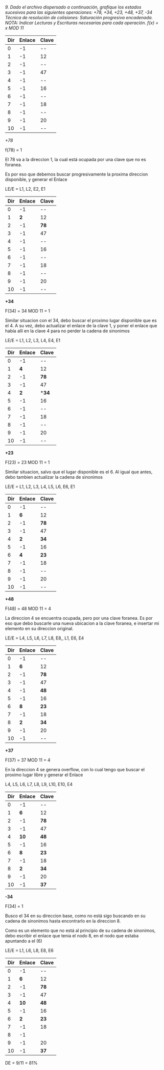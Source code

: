 *9. Dado el archivo dispersado a continuación, grafique los estados sucesivos para las
siguientes operaciones: +78, +34, +23, +48, +37, -34
Técnica de resolución de colisiones: Saturación progresiva encadenada.
NOTA: Indicar Lecturas y Escrituras necesarias para cada operación.
f(x) = x MOD 11*

| Dir | Enlace | Clave |
| --  |  --    |  --   |
| 0   |  -1    |  --   |
| 1   |  -1    |  12   |
| 2   |  -1    |  --   |
| 3   |  -1    |  47   |
| 4   |  -1    |  --   |
| 5   |  -1    |  16   |
| 6   |  -1    |  --   |
| 7   |  -1    |  18   |
| 8   |  -1    |  --   |
| 9   |  -1    |  20   |
| 10  |  -1    |  --   |


*+78*

f(78) = 1

El 78 va a la direccion 1, la cual está ocupada por una clave que no es foranea.

Es por eso que debemos buscar progresivamente la proxima direccion disponible, y generar el Enlace

LE/E = L1, L2, E2, E1

| Dir | Enlace | Clave |
| --  |  --    |  --   |
| 0   |  -1    |  --   |
| 1   |  **2**    |  12   |
| 2   |  -1    |  **78**   |
| 3   |  -1    |  47   |
| 4   |  -1    |  --   |
| 5   |  -1    |  16   |
| 6   |  -1    |  --   |
| 7   |  -1    |  18   |
| 8   |  -1    |  --   |
| 9   |  -1    |  20   |
| 10  |  -1    |  --   |

**+34**

F(34) = 34 MOD 11 = 1

Similar situacion con el 34, debo buscar el proximo lugar disponible que es el 4.
A su vez, debo actualizar el enlace de la clave 1, y poner el enlace que había allí en la clave 4 para no perder la cadena de sinonimos

LE/E = L1, L2, L3, L4, E4, E1

| Dir | Enlace | Clave |
| --  |  --    |  --   |
| 0   |  -1    |  --   |
| 1   |  **4**    |  12   |
| 2   |  -1    |  **78**   |
| 3   |  -1    |  47   |
| 4   |  **2**   |  ***34**   |
| 5   |  -1    |  16   |
| 6   |  -1    |  --   |
| 7   |  -1    |  18   |
| 8   |  -1    |  --   |
| 9   |  -1    |  20   |
| 10  |  -1    |  --   |

**+23**

F(23) = 23 MOD 11 = 1

Similar situacion, salvo que el lugar disponible es el 6. Al igual que antes, debo tambien actualizar la cadena de sinonimos

LE/E = L1, L2, L3, L4, L5, L6, E6, E1


| Dir | Enlace | Clave |
| --  |  --    |  --   |
| 0   |  -1    |  --   |
| 1   |  **6**    |  12   |
| 2   |  -1    |  **78**   |
| 3   |  -1    |  47   |
| 4   |  **2**   |  **34**   |
| 5   |  -1    |  16   |
| 6   |  **4**    |  **23**   |
| 7   |  -1    |  18   |
| 8   |  -1    |  --   |
| 9   |  -1    |  20   |
| 10  |  -1    |  --   |


**+48**

F(48) = 48 MOD 11 = 4

La direccion 4 se encuentra ocupada, pero por una clave foranea. Es por eso que debo buscarle una nueva ubicacion a la clave foranea, e insertar mi elemento en su direccion original.

LE/E =  L4, L5, L6, L7, L8, E8,, L1, E6, E4


| Dir | Enlace | Clave |
| --  |  --    |  --   |
| 0   |  -1    |  --   |
| 1   |  **6**    |  12   |
| 2   |  -1    |  **78**   |
| 3   |  -1    |  47   |
| 4   |  -1   |  **48**   |
| 5   |  -1    |  16   |
| 6   |  **8**    |  **23**   |
| 7   |  -1    |  18   |
| 8   |  **2**    |  **34**   |
| 9   |  -1    |  20   |
| 10  |  -1    |  --   |


**+37**

F(37) = 37 MOD 11 = 4

En la direccion 4 se genera overflow, con lo cual tengo que buscar el proximo lugar libre y generar el Enlace

L4, L5, L6, L7, L8, L9, L10, E10, E4

| Dir | Enlace | Clave |
| --  |  --    |  --   |
| 0   |  -1    |  --   |
| 1   |  **6**    |  12   |
| 2   |  -1    |  **78**   |
| 3   |  -1    |  47   |
| 4   |  **10**   |  **48**   |
| 5   |  -1    |  16   |
| 6   |  **8**    |  **23**   |
| 7   |  -1    |  18   |
| 8   |  **2**    |  **34**   |
| 9   |  -1    |  20   |
| 10  |  -1    |  **37**   |


**-34**

F(34) = 1

Busco el 34 en su direccion base, como no está sigo buscando en su cadena de sinonimos hasta encontrarlo en la direccion 8.

Como es un elemento que no está al principio de su cadena de sinonimos, debo escribir el enlace que tenia el nodo 8, en el nodo que estaba apuntando a el (6)

LE/E = L1, L6, L8, E8, E6

| Dir | Enlace | Clave |
| --  |  --    |  --   |
| 0   |  -1    |  --   |
| 1   |  **6**    |  12   |
| 2   |  -1    |  **78**   |
| 3   |  -1    |  47   |
| 4   |  **10**   |  **48**   |
| 5   |  -1    |  16   |
| 6   |  **2**    |  **23**   |
| 7   |  -1    |  18   |
| 8   |  -1    |    |
| 9   |  -1    |  20   |
| 10  |  -1    |  **37**   |

DE = 9/11 = 81%
